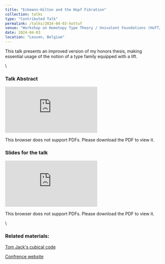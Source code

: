 ```yaml
---
title: "Eckmann-Hilton and the Hopf Fibration"
collection: talks
type: "Contributed Talk"
permalink: /talks/2024-04-03-hottuf
venue: "Workshop on Homotopy Type Theory / Univalent Foundations (HoTT/UF 2024) at KU Leuven"
date: 2024-04-03
location: "Leuven, Belgium"
---
```


This talk presents an improved version of my honors thesis, making essential usage of the notion of a type family equipped with a lift. 

\

### Talk Abstract

<object data="https://morphismz.github.io/files/hottuf2024-abstract.pdf" type="application/pdf" width="700px" height="700px">
    <embed src="https://morphismz.github.io/files/hottuf2024-abstract.pdf">
        <p>This browser does not support PDFs. Please download the PDF to view it. </p>
    </embed>
</object>


### Slides for the talk

<object data="https://morphismz.github.io/files/hottuf2024-slides.pdf" type="application/pdf" width="700px" height="700px">
    <embed src="https://morphismz.github.io/files/hottuf2024-slides.pdf">
        <p>This browser does not support PDFs. Please download the PDF to view it. </p>
    </embed>
</object>

\

### Related materials:

[Tom Jack's cubical code](https://morphismz.github.io/files/TomJacksHITisS1)

[Confrence website](https://hott-uf.github.io/2024/)